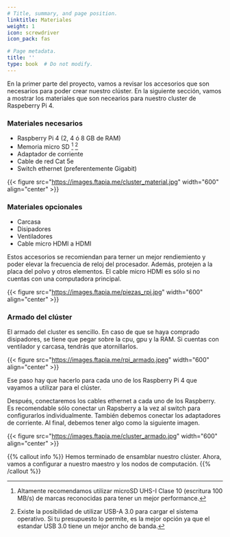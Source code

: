 ```yaml
---
# Title, summary, and page position.
linktitle: Materiales
weight: 1
icon: screwdriver
icon_pack: fas

# Page metadata.
title: ''
type: book  # Do not modify.
---
```


En la primer parte del proyecto, vamos a revisar los accesorios que son necesarios para poder crear nuestro clúster. En la siguiente sección, vamos a mostrar los materiales que son necearios para nuestro cluster de Raspeberry Pi 4.

### Materiales necesarios

- Raspberry Pi 4 (2, 4 ó 8 GB de RAM)
- Memoria micro SD [^1] [^2]
- Adaptador de corriente
- Cable de red Cat 5e
- Switch ethernet (preferentemente Gigabit)

{{< figure src="https://images.ftapia.me/cluster_material.jpg" width="600" align="center" >}}

### Materiales opcionales
- Carcasa 
- Disipadores
- Ventiladores
- Cable micro HDMI a HDMI

Estos accesorios se recomiendan para terner un mejor rendiemiento y poder elevar la frecuencia de reloj del procesador. Además, protejen a la placa del polvo y otros elementos. El cable micro HDMI es sólo si no cuentas con una computadora principal.

{{< figure src="https://images.ftapia.me/piezas_rpi.jpg" width="600" align="center" >}}

### Armado del clúster

El armado del cluster es sencillo. En caso de que se haya comprado disipadores, se tiene que pegar sobre la cpu, gpu y la RAM. Si cuentas con ventilador y carcasa, tendrás que atornillarlos. 

{{< figure src="https://images.ftapia.me/rpi_armado.jpeg" width="600" align="center" >}}


Ese paso hay que hacerlo para cada uno de los Raspberry Pi 4 que vayamos a utilizar para el clúster.

Después, conectaremos los cables ethernet a cada uno de los Raspberry. Es recomendable sólo conectar un Rapsberry a la vez al switch para configurarlos individualmente. También debemos conectar los adaptadores de corriente. Al final, debemos tener algo como la siguiente imagen.

{{< figure src="https://images.ftapia.me/cluster_armado.jpg" width="600" align="center" >}}


{{% callout info %}}
Hemos terminado de ensamblar nuestro clúster. Ahora, vamos a configurar a nuestro maestro y los nodos de computación. 
{{% /callout %}}

[^1]: Altamente recomendamos utilizar microSD UHS-I Clase 10 (escritura 100 MB/s) de marcas reconocidas para tener un mejor performance.
[^2]: Existe la posibilidad de utilizar USB-A 3.0 para cargar el sistema operativo. Si tu presupuesto lo permite, es la mejor opción ya que el estandar USB 3.0 tiene un mejor ancho de banda.